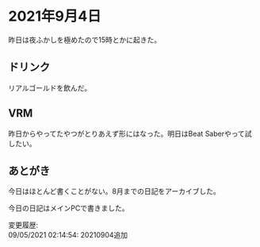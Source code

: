 # 2021年9月4日

昨日は夜ふかしを極めたので15時とかに起きた。

## ドリンク

リアルゴールドを飲んだ。

## VRM

昨日からやってたやつがとりあえず形にはなった。明日はBeat Saberやって試したい。

## あとがき

今日はほとんど書くことがない。8月までの日記をアーカイブした。

今日の日記はメインPCで書きました。

変更履歴:  
09/05/2021 02:14:54: 20210904追加  
